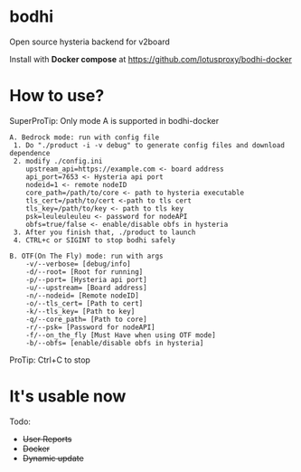 # bodhi
Open source hysteria backend for v2board

Install with **Docker compose** at https://github.com/lotusproxy/bodhi-docker

# How to use?

SuperProTip: Only mode A is supported in bodhi-docker

```
A. Bedrock mode: run with config file
 1. Do "./product -i -v debug" to generate config files and download dependence
 2. modify ./config.ini
    upstream_api=https://example.com <- board address
    api_port=7653 <- Hysteria api port
    nodeid=1 <- remote nodeID
    core_path=/path/to/core <- path to hysteria executable
    tls_cert=/path/to/cert <-path to tls cert
    tls_key=/path/to/key <- path to tls key
    psk=leuleuleuleu <- password for nodeAPI
    obfs=true/false <- enable/disable obfs in hysteria
 3. After you finish that, ./product to launch
 4. CTRL+c or SIGINT to stop bodhi safely

B. OTF(On The Fly) mode: run with args
    -v/--verbose= [debug/info]
    -d/--root= [Root for running]
    -p/--port= [Hysteria api port]
    -u/--upstream= [Board address]
    -n/--nodeid= [Remote nodeID]
    -o/--tls_cert= [Path to cert]
    -k/--tls_key= [Path to key]
    -q/--core_path= [Path to core]
    -r/--psk= [Password for nodeAPI]
    -f/--on_the_fly [Must Have when using OTF mode]
    -b/--obfs= [enable/disable obfs in hysteria]
```
ProTip: Ctrl+C to stop

# It's usable now

Todo:

- ~~User Reports~~
- ~~Docker~~
- ~~Dynamic update~~